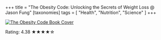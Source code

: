 +++
title = "The Obesity Code: Unlocking the Secrets of Weight Loss @ Jason Fung"
[taxonomies]
tags = [ "Health", "Nutrition", "Science" ]
+++

<a href="https://www.goodreads.com/book/show/27202162-the-obesity-code">
    <img src="/books/2023-03-25-the-obesity-code.jpg" alt="The Obesity Code Book Cover" />
</a>

Rating: 4.38 ★★★★☆
